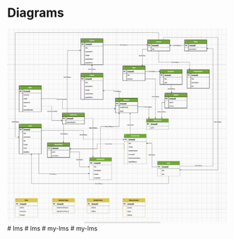 # **Diagrams**
![img.png](img.png)
#   l m s 
 
 #   l m s 
 
 #   m y - l m s 
 
 #   m y - l m s 
 
 